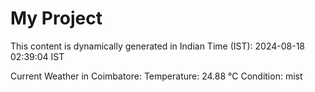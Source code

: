# My Project

This content is dynamically generated in Indian Time (IST): 2024-08-18 02:39:04 IST


Current Weather in Coimbatore:
Temperature: 24.88 °C
Condition: mist
